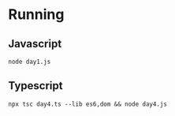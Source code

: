 # Running

## Javascript

```
node day1.js
```

## Typescript

```
npx tsc day4.ts --lib es6,dom && node day4.js
```
